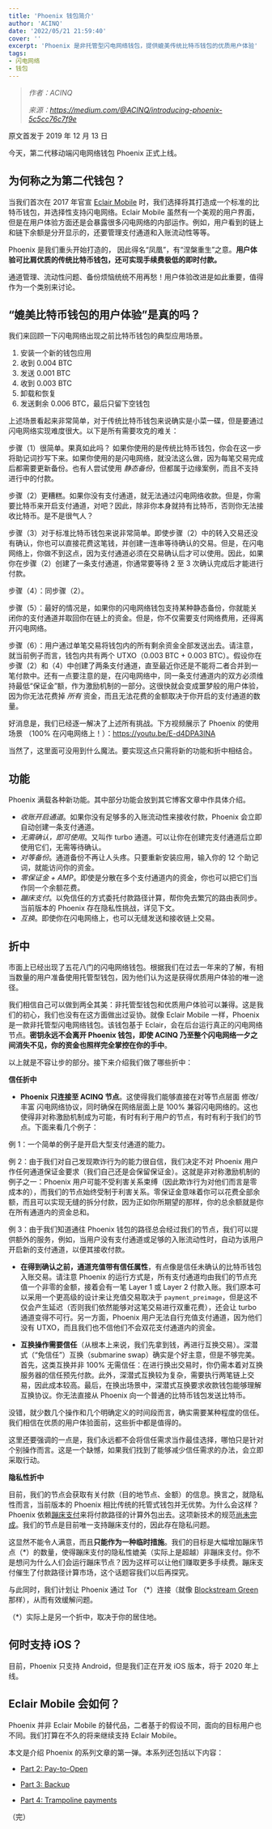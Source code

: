 ```yaml
---
title: 'Phoenix 钱包简介'
author: 'ACINQ'
date: '2022/05/21 21:59:40'
cover: ''
excerpt: 'Phoenix 是非托管型闪电网络钱包，提供媲美传统比特币钱包的优质用户体验'
tags:
- 闪电网络
- 钱包
---
```



> *作者：ACINQ*
> 
> *来源：<https://medium.com/@ACINQ/introducing-phoenix-5c5cc76c7f9e>*



原文首发于 2019 年 12 月 13 日

今天，第二代移动端闪电网络钱包 Phoenix 正式上线。

## 为何称之为第二代钱包？

当我们首次在 2017 年官宣 [Eclair Mobile](https://medium.com/@ACINQ/announcing-eclair-wallet-a8d8c136fc7e) 时，我们选择将其打造成一个标准的比特币钱包，并选择性支持闪电网络。Eclair Mobile 虽然有一个美观的用户界面，但是在用户体验方面还是会暴露很多闪电网络的内部运作。例如，用户看到的链上和链下余额是分开显示的，还要管理支付通道和入账流动性等等。

Phoenix 是我们重头开始打造的， 因此得名“凤凰”，有“涅槃重生”之意。**用户体验可比肩优质的传统比特币钱包，还可实现手续费极低的即时付款。**

通道管理、流动性问题、备份烦恼统统不用再愁！用户体验改进是如此重要，值得作为一个类别来讨论。

## “媲美比特币钱包的用户体验”是真的吗？

我们来回顾一下闪电网络出现之前比特币钱包的典型应用场景。

1. 安装一个新的钱包应用
2. 收到 0.004 BTC
3. 发送 0.001 BTC
4. 收到 0.003 BTC
5. 卸载和恢复
6. 发送剩余 0.006 BTC，最后只留下空钱包

上述场景看起来非常简单，对于传统比特币钱包来说确实是小菜一碟，但是要通过闪电网络实现难度很大。以下是所有需要攻克的难关：

步骤（1）很简单。果真如此吗？ 如果你使用的是传统比特币钱包，你会在这一步将助记词抄写下来。如果你使用的是闪电网络，就没法这么做，因为每笔交易完成后都需要更新备份。也有人尝试使用 *静态备份*，但都属于边缘案例，而且不支持进行中的付款。

步骤（2）更糟糕。如果你没有支付通道，就无法通过闪电网络收款。但是，你需要比特币来开启支付通道，对吧？因此，除非你本身就持有比特币，否则你无法接收比特币。是不是很气人？

步骤（3）对于标准比特币钱包来说非常简单。即使步骤（2）中的转入交易还没有确认，你也可以直接花费这笔钱，并创建一连串等待确认的交易。但是，在闪电网络上，你做不到这点，因为支付通道必须在交易确认后才可以使用。因此，如果你在步骤（2）创建了一条支付通道，你通常要等待 2 至 3 次确认完成后才能进行付款。

步骤（4）：同步骤（2）。

步骤（5）：最好的情况是，如果你的闪电网络钱包支持某种静态备份，你就能关闭你的支付通道并取回你在链上的资金。但是，你不仅需要支付网络费用，还得离开闪电网络。

步骤（6）：用户通过单笔交易将钱包内的所有剩余资金全部发送出去。请注意，就当前例子而言，钱包内共有两个 UTXO（0.003 BTC + 0.003 BTC）。假设你在步骤（2）和（4）中创建了两条支付通道，直至最近你还是不能将二者合并到一笔付款中。还有一点要注意的是，在闪电网络中，同一条支付通道内的双方必须维持最低“保证金”额，作为激励机制的一部分。这很快就会变成噩梦般的用户体验，因为你无法花费掉 *所有* 资金，而且无法花费的金额取决于你开启的支付通道的数量。

好消息是，我们已经逐一解决了上述所有挑战。下方视频展示了 Phoenix 的使用场景 （100% 在闪电网络上！）：https://youtu.be/E-d4DPA3lNA

当然了，这里面可没用到什么魔法。要实现这点只需将新的功能和折中相结合。

## 功能

Phoenix 满载各种新功能。其中部分功能会放到其它博客文章中作具体介绍。

- *收账开启通道*。如果你没有足够多的入账流动性来接收付款，Phoenix 会立即自动创建一条支付通道。
- *无需确认，即可使用*。又叫作 turbo 通道。可以让你在创建完支付通道后立即使用它们，无需等待确认。
- *对等备份*。通道备份不再让人头疼。只要重新安装应用，输入你的 12 个助记词，就能访问你的资金。
- *零保证金 + AMP*。即使是分散在多个支付通道内的资金，你也可以把它们当作同一个余额花费。 
- *蹦床支付*。以免信任的方式委托付款路径计算，帮你免去繁冗的路由表同步。当前版本的 Phoenix 存在隐私性挑战，详见下文。
- *互换*。即使你在闪电网络上，也可以无缝发送和接收链上交易。

## 折中

市面上已经出现了五花八门的闪电网络钱包。根据我们在过去一年来的了解，有相当数量的用户准备使用托管型钱包，因为他们认为这是获得优质用户体验的唯一途径。

我们相信自己可以做到两全其美：非托管型钱包和优质用户体验可以兼得。这是我们的初心，我们也没有在这方面做出过妥协。就像 Eclair Mobile 一样，Phoenix 是一款非托管型闪电网络钱包。该钱包基于 Eclair，会在后台运行真正的闪电网络节点。**密钥永远不会离开 Phoenix 钱包，即使 ACINQ 乃至整个闪电网络一夕之间消失不见，你的资金也照样完全掌控在你的手中**。

以上就是不容让步的部分。接下来介绍我们做了哪些折中：

**信任折中** 

- **Phoenix 只连接至 ACINQ 节点**。这使得我们能够直接在对等节点层面 修改/丰富 闪电网络协议，同时确保在网络层面上是 100% 兼容闪电网络的。这也使得非对称激励机制成为可能，有时有利于用户的节点，有时有利于我们的节点。下面来看几个例子：

例 1：一个简单的例子是开启大型支付通道的能力。

例 2：由于我们对自己发现欺诈行为的能力很自信，我们决定不对 Phoenix 用户作任何通道保证金要求（我们自己还是会保留保证金）。这就是非对称激励机制的例子之一：Phoenix 用户可能不受利害关系束缚（因此欺诈行为对他们而言是零成本的），而我们的节点始终受制于利害关系。零保证金意味着你可以花费全部余额，而且可以实现无缝的拆分付款，因为正如你所期望的那样，你的总余额就是你在所有通道内的资金总和。

例 3：由于我们知道通往 Phoenix 钱包的路径总会经过我们的节点，我们可以提供额外的服务，例如，当用户没有支付通道或足够的入账流动性时，自动为该用户开启新的支付通道，以便其接收付款。

- **在得到确认之前，通道充值带有信任属性**，有点像是信任未确认的比特币钱包入账交易。请注意 Phoenix 的运行方式是，所有支付通道均由我们的节点充值一个非零的金额，接着会有一笔 Layer 1 或 Layer 2 付款入账。我们原本可以采用一个更高级的设计来让充值交易取决于 `payment_preimage`，但是这不仅会产生延迟（否则我们依然能够对这笔交易进行双重花费），还会让 turbo 通道变得不可行。另一方面，Phoenix 用户无法自行充值支付通道，因为他们没有 UTXO，而且我们也不信他们不会双花支付通道内的资金。

- **互换操作需要信任**（从根本上来说，我们先拿到钱，再进行互换交易）。深潜式（“免信任”）互换（submarine swap）确实是个好主意，但是不够完美。首先，这类互换并非 100% 无需信任：在进行换出交易时，你仍需本着对互换服务器的信任预先付款。此外，深潜式互换较为复杂，需要执行两笔链上交易，因此成本较高。最后，在换出场景中，深潜式互换要求收款钱包能够理解互换协议。你无法直接从 Phoenix 向一个普通的比特币钱包发送比特币。

没错，就少数几个操作和几个明确定义的时间段而言，确实需要某种程度的信任。我们相信在优质的用户体验面前，这些折中都是值得的。

这里还要强调的一点是，我们永远都不会将信任需求当作最佳选择，哪怕只是针对个别操作而言。这是一个缺憾，如果我们找到了能够减少信任需求的办法，会立即采取行动。

**隐私性折中**

目前，我们的节点会获取有关付款（目的地节点、金额）的信息。换言之，就隐私性而言，当前版本的 Phoenix 相比传统的托管式钱包并无优势。为什么会这样？Phoenix 依赖[蹦床支付](https://lists.linuxfoundation.org/pipermail/lightning-dev/2019-March/001939.html)来将付款路径的计算外包出去。这项新技术的规范[尚未完成](https://github.com/lightningnetwork/lightning-rfc/pull/654)。我们的节点是目前唯一支持蹦床支付的，因此存在隐私问题。

这显然不能令人满意，而且**只能作为一种临时措施**。我们的目标是大幅增加蹦床节点（\*）的数量，使得蹦床支付的隐私性媲美（实际上是超越）非蹦床支付。你不是想问为什么人们会运行蹦床节点？因为这样可以让他们赚取更多手续费。蹦床支付催生了付款路径计算市场，这个话题容我们以后再探究。

与此同时，我们计划让 Phoenix 通过 Tor （\*）连接（就像 [Blockstream Green](https://bitcoinmagazine.com/articles/blockstream-green-wallet-adds-early-access-tor-integration) 那样），从而有效缓解问题。

（*）实际上是另一个折中，取决于你的居住地。

## 何时支持 iOS？

目前，Phoenix 只支持 Android，但是我们正在开发 iOS 版本，将于 2020 年上线。

## Eclair Mobile 会如何？

Phoenix 并非 Eclair Mobile 的替代品，二者基于的假设不同，面向的目标用户也不同。我们打算在不久的将来继续支持 Eclair Mobile。

本文是介绍 Phoenix 的系列文章的第一弹。本系列还包括以下内容：

- [Part 2: Pay-to-Open](https://medium.com/@ACINQ/phoenix-part-2-pay-to-open-4a8a482dd4d)

- [Part 3: Backup](https://medium.com/@ACINQ/phoenix-wallet-part-3-backup-f63a9470d4e7)

- [Part 4: Trampoline payments](https://medium.com/@ACINQ/phoenix-wallet-part-4-trampoline-payments-fb1befd027c8)

（完）